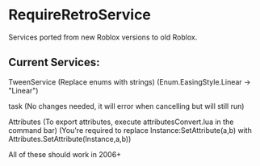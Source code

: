 # RequireRetroService
Services ported from new Roblox versions to old Roblox.

## Current Services:
TweenService (Replace enums with strings) (Enum.EasingStyle.Linear -> "Linear")

task (No changes needed, it will error when cancelling but will still run)

Attributes (To export attributes, execute attributesConvert.lua in the command bar) (You're required to replace Instance:SetAttribute(a,b) with Attributes.SetAttribute(Instance,a,b))

All of these should work in 2006+
